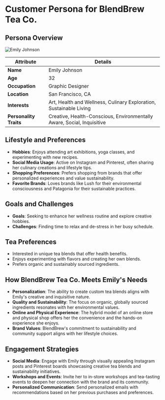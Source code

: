 # Customer Persona for BlendBrew Tea Co.

## Persona Overview

![Emily Johnson](images/Emily.jpg)

| Attribute            | Details |
|----------------------|---------|
| **Name**             | Emily Johnson |
| **Age**              | 32 |
| **Occupation**       | Graphic Designer |
| **Location**         | San Francisco, CA |
| **Interests**        | Art, Health and Wellness, Culinary Exploration, Sustainable Living |
| **Personality Traits** | Creative, Health-Conscious, Environmentally Aware, Social, Inquisitive |

## Lifestyle and Preferences

- **Hobbies**: Enjoys attending art exhibitions, yoga classes, and experimenting with new recipes.
- **Social Media Usage**: Active on Instagram and Pinterest, often sharing her culinary creations and lifestyle tips.
- **Shopping Preferences**: Prefers shopping from brands that offer personalized experiences and value sustainability.
- **Favorite Brands**: Loves brands like Lush for their environmental consciousness and Patagonia for their sustainable practices.

## Goals and Challenges

- **Goals**: Seeking to enhance her wellness routine and explore creative hobbies.
- **Challenges**: Finding time to relax and de-stress in her busy schedule.

## Tea Preferences

- Interested in unique tea blends that offer health benefits.
- Enjoys experimenting with flavors and creating her own blends.
- Prefers organic and sustainably sourced ingredients.

## How BlendBrew Tea Co. Meets Emily's Needs

- **Personalization**: The ability to create custom tea blends aligns with Emily's creative and inquisitive nature.
- **Quality and Sustainability**: The focus on organic, globally sourced ingredients resonates with her environmental values.
- **Online and Physical Experience**: The hybrid model of an online store and physical shop offers her the convenience and the hands-on experience she enjoys.
- **Brand Values**: BlendBrew's commitment to sustainability and community support aligns with her lifestyle choices.

## Engagement Strategies

- **Social Media**: Engage with Emily through visually appealing Instagram posts and Pinterest boards showcasing creative tea blends and sustainability initiatives.
- **Workshops and Events**: Invite her to in-store workshops and tea-tasting events to deepen her connection with the brand and its community.
- **Personalized Communication**: Send personalized emails with recommendations based on her previous purchases and preferences.
